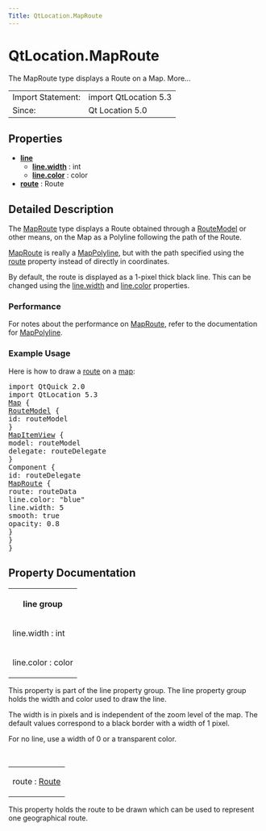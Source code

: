 ```yaml
---
Title: QtLocation.MapRoute
---
```


# QtLocation.MapRoute

<span class="subtitle"></span>
<!-- $$$MapRoute-brief -->
<p>The MapRoute type displays a Route on a Map. More...</p>
<!-- @@@MapRoute -->
<table class="alignedsummary">
<tr><td class="memItemLeft rightAlign topAlign"> Import Statement:</td><td class="memItemRight bottomAlign"> import QtLocation 5.3</td></tr><tr><td class="memItemLeft rightAlign topAlign"> Since:</td><td class="memItemRight bottomAlign">  Qt Location 5.0</td></tr></table><ul>
</ul>
<h2 id="properties">Properties</h2>
<ul>
<li class="fn"><b><b><a href="#line-prop">line</a></b></b><ul>
<li class="fn"><b><b><a href="#line.width-prop">line.width</a></b></b> : int</li>
<li class="fn"><b><b><a href="#line.color-prop">line.color</a></b></b> : color</li>
</ul>
</li>
<li class="fn"><b><b><a href="#route-prop">route</a></b></b> : Route</li>
</ul>
<!-- $$$MapRoute-description -->
<h2 id="details">Detailed Description</h2>
</p>
<p>The <a href="index.html">MapRoute</a> type displays a Route obtained through a <a href="QtLocation.RouteModel.md">RouteModel</a> or other means, on the Map as a Polyline following the path of the Route.</p>
<p><a href="index.html">MapRoute</a> is really a <a href="QtLocation.MapPolyline.md">MapPolyline</a>, but with the path specified using the <a href="#route-prop">route</a> property instead of directly in coordinates.</p>
<p>By default, the route is displayed as a 1-pixel thick black line. This can be changed using the <a href="#line.width-prop">line.width</a> and <a href="#line.color-prop">line.color</a> properties.</p>
<h3 >Performance</h3>
<p>For notes about the performance on <a href="index.html">MapRoute</a>, refer to the documentation for <a href="QtLocation.MapPolyline.md">MapPolyline</a>.</p>
<h3 >Example Usage</h3>
<p>Here is how to draw a <a href="QtLocation.Route.md">route</a> on a <a href="QtLocation.Map.md">map</a>:</p>
<pre class="qml">import QtQuick 2.0
import QtLocation 5.3
<span class="type"><a href="QtLocation.Map.md">Map</a></span> {
<span class="type"><a href="QtLocation.RouteModel.md">RouteModel</a></span> {
<span class="name">id</span>: <span class="name">routeModel</span>
}
<span class="type"><a href="QtLocation.MapItemView.md">MapItemView</a></span> {
<span class="name">model</span>: <span class="name">routeModel</span>
<span class="name">delegate</span>: <span class="name">routeDelegate</span>
}
<span class="type">Component</span> {
<span class="name">id</span>: <span class="name">routeDelegate</span>
<span class="type"><a href="index.html">MapRoute</a></span> {
<span class="name">route</span>: <span class="name">routeData</span>
<span class="name">line</span>.color: <span class="string">&quot;blue&quot;</span>
<span class="name">line</span>.width: <span class="number">5</span>
<span class="name">smooth</span>: <span class="number">true</span>
<span class="name">opacity</span>: <span class="number">0.8</span>
}
}
}</pre>
<!-- @@@MapRoute -->
<h2>Property Documentation</h2>
<!-- $$$line -->
<table class="qmlname"><tr valign="top" id="line-prop"><th class="centerAlign"><p><b>line group</b></p></th></tr><tr valign="top" id="line.width-prop"><td class="tblQmlPropNode"><p><span class="name">line.width</span> : <span class="type">int</span></p></td></tr><tr valign="top" id="line.color-prop"><td class="tblQmlPropNode"><p><span class="name">line.color</span> : <span class="type">color</span></p></td></tr></table><p>This property is part of the line property group. The line property group holds the width and color used to draw the line.</p>
<p>The width is in pixels and is independent of the zoom level of the map. The default values correspond to a black border with a width of 1 pixel.</p>
<p>For no line, use a width of 0 or a transparent color.</p>
<!-- @@@line -->
<br/>
<!-- $$$route -->
<table class="qmlname"><tr valign="top" id="route-prop"><td class="tblQmlPropNode"><p><span class="name">route</span> : <span class="type"><a href="QtLocation.Route.md">Route</a></span></p></td></tr></table><p>This property holds the route to be drawn which can be used to represent one geographical route.</p>
<!-- @@@route -->
<br/>
